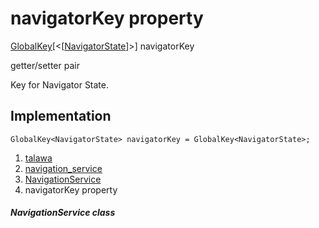 
<div>

# navigatorKey property

</div>


[GlobalKey](https://api.flutter.dev/flutter/widgets/GlobalKey-class.html)[\<[[NavigatorState](https://api.flutter.dev/flutter/widgets/NavigatorState-class.html)]\>]
navigatorKey


getter/setter pair




Key for Navigator State.



## Implementation

``` language-dart
GlobalKey<NavigatorState> navigatorKey = GlobalKey<NavigatorState>;
```







1.  [talawa](../../index.md)
2.  [navigation_service](../../services_navigation_service/)
3.  [NavigationService](../../services_navigation_service/NavigationService-class.md)
4.  navigatorKey property

##### NavigationService class







